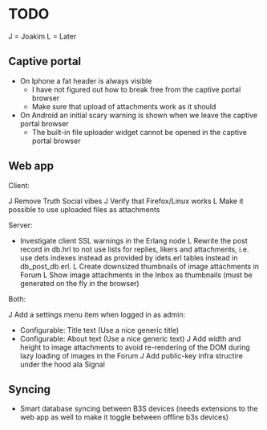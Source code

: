 # TODO

J = Joakim
L = Later

## Captive portal

* On Iphone a fat header is always visible
  - I have not figured out how to break free from the captive portal browser
  - Make sure that upload of attachments work as it should
* On Android an initial scary warning is shown when we leave the captive portal browser
  - The built-in file uploader widget cannot be opened in the captive portal browser

## Web app

Client:

J Remove Truth Social vibes
J Verify that Firefox/Linux works
L Make it possible to use uploaded files as attachments

Server:

* Investigate client SSL warnings in the Erlang node
L Rewrite the post record in db.hrl to not use lists for replies, likers
  and attachments, i.e. use dets indexes instead as provided by idets.erl tables
  instead in db_post_db.erl.
L Create downsized thumbnails of image attachments in Forum
L Show image attachments in the Inbox as thumbnails (must be generated on the
  fly in the browser)

Both:

J Add a settings menu item when logged in as admin:
  - Configurable: Title text (Use a nice generic title)
  - Configurable: About text (Use a nice generic text)
J Add width and height to image attachments to avoid re-rendering of the DOM
  during lazy loading of images in the Forum
J Add public-key infra structire under the hood ala Signal

## Syncing

* Smart database syncing between B3S devices (needs extensions to the web app
  as well to make it toggle between offline b3s devices)
